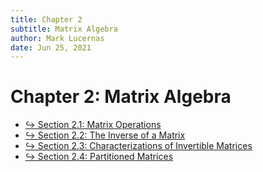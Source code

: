 ```yaml
---
title: Chapter 2
subtitle: Matrix Algebra
author: Mark Lucernas
date: Jun 25, 2021
---
```



# Chapter 2: Matrix Algebra

- [↪ Section 2.1: Matrix Operations](sec_2-1)
- [↪ Section 2.2: The Inverse of a Matrix](sec_2-2)
- [↪ Section 2.3: Characterizations of Invertible Matrices](sec_2-3)
- [↪ Section 2.4: Partitioned Matrices](sec_2-4)


